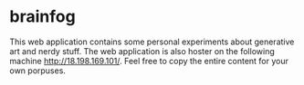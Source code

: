 # brainfog
This web application contains some personal experiments about generative art and nerdy stuff.
The web application is also hoster on the following machine http://18.198.169.101/.
Feel free to copy the entire content for your own porpuses.
